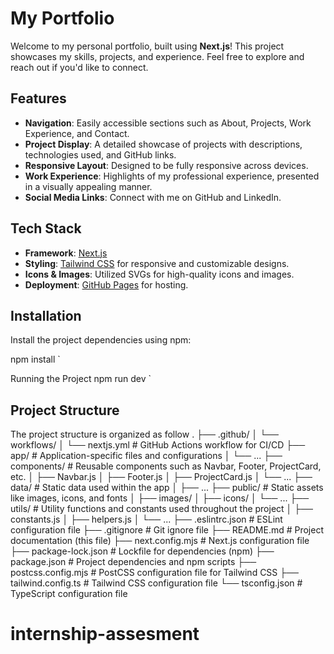 # My Portfolio

Welcome to my personal portfolio, built using **Next.js**! This project showcases my skills, projects, and experience. Feel free to explore and reach out if you'd like to connect.

## Features

- **Navigation**: Easily accessible sections such as About, Projects, Work Experience, and Contact.
- **Project Display**: A detailed showcase of projects with descriptions, technologies used, and GitHub links.
- **Responsive Layout**: Designed to be fully responsive across devices.
- **Work Experience**: Highlights of my professional experience, presented in a visually appealing manner.
- **Social Media Links**: Connect with me on GitHub and LinkedIn.

## Tech Stack

- **Framework**: [Next.js](https://nextjs.org/)
- **Styling**: [Tailwind CSS](https://tailwindcss.com/) for responsive and customizable designs.
- **Icons & Images**: Utilized SVGs for high-quality icons and images.
- **Deployment**: [GitHub Pages](https://pages.github.com/) for hosting.

## Installation

Install the project dependencies using npm:

npm install
`

Running the Project
npm run dev
`

## Project Structure

The project structure is organized as follow
.
├── .github/
│   └── workflows/
│       └── nextjs.yml          # GitHub Actions workflow for CI/CD
├── app/                        # Application-specific files and configurations
│   └── ...
├── components/                 # Reusable components such as Navbar, Footer, ProjectCard, etc.
│   ├── Navbar.js
│   ├── Footer.js
│   ├── ProjectCard.js
│   └── ...
├── data/                       # Static data used within the app
│   ├── ...
├── public/                     # Static assets like images, icons, and fonts
│   ├── images/
│   ├── icons/
│   └── ...
├── utils/                      # Utility functions and constants used throughout the project
│   ├── constants.js
│   ├── helpers.js
│   └── ...
├── .eslintrc.json              # ESLint configuration file
├── .gitignore                  # Git ignore file
├── README.md                   # Project documentation (this file)
├── next.config.mjs             # Next.js configuration file
├── package-lock.json           # Lockfile for dependencies (npm)
├── package.json                # Project dependencies and npm scripts
├── postcss.config.mjs          # PostCSS configuration file for Tailwind CSS
├── tailwind.config.ts          # Tailwind CSS configuration file
└── tsconfig.json               # TypeScript configuration file

# internship-assesment
